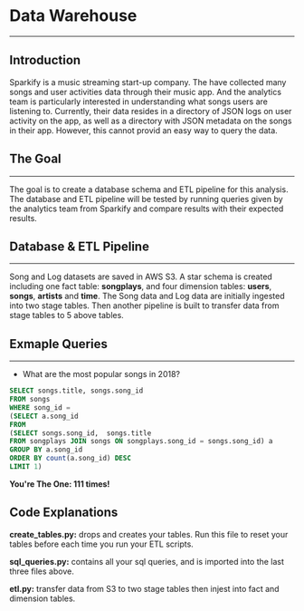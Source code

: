 #  Data Warehouse
***
## Introduction

Sparkify is a music streaming start-up company. The have collected many songs and user activities data through their 
music app. And the analytics team is particularly interested in understanding what songs users are listening to. 
Currently, their data resides in a directory of JSON logs on user activity on the app, as well as a directory with JSON 
metadata on the songs in their app. However, this cannot provid an easy way to query the data. 

## The Goal
***
The goal is to create a database schema and ETL pipeline for this analysis. The database and ETL pipeline will be tested
by running queries given by the analytics team from Sparkify and compare results with their expected results.

## Database & ETL Pipeline
***
Song and Log datasets are saved in AWS S3. A star schema is created including one fact table: **songplays**, and four dimension tables: **users**, **songs**, **artists** and **time**. The Song data and Log data are initially ingested into two stage tables. Then another pipeline is built to transfer data from stage tables to 5 above tables. 

## Exmaple Queries
***
* What are the most popular songs in 2018? 

```SQL
SELECT songs.title, songs.song_id
FROM songs
WHERE song_id = 
(SELECT a.song_id
FROM
(SELECT songs.song_id,  songs.title
FROM songplays JOIN songs ON songplays.song_id = songs.song_id) a
GROUP BY a.song_id
ORDER BY count(a.song_id) DESC
LIMIT 1)
```

**You're The One: 111 times!**
## Code Explanations
**create_tables.py:** drops and creates your tables. Run this file to reset your tables before each time you run 
your ETL scripts.

**sql_queries.py:** contains all your sql queries, and is imported into the last three files above.

**etl.py:** transfer data from S3 to two stage tables then injest into fact and dimension tables.

